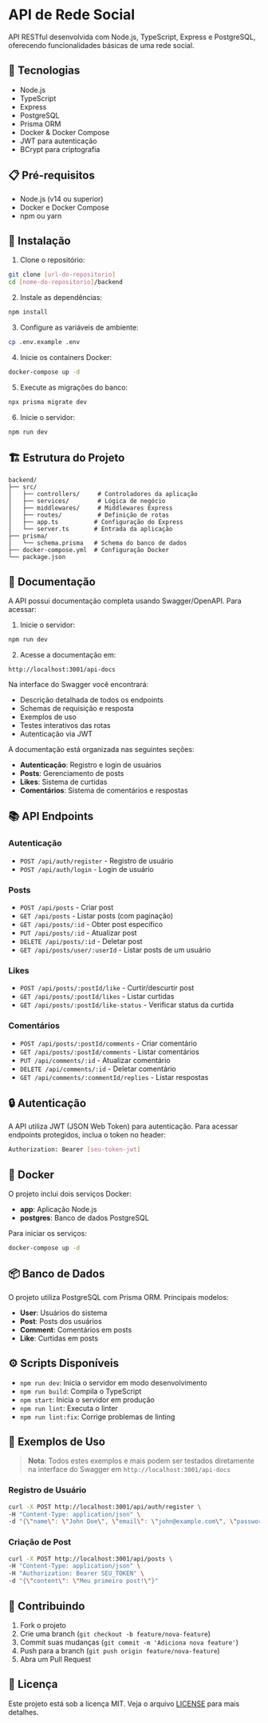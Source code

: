 # API de Rede Social

API RESTful desenvolvida com Node.js, TypeScript, Express e PostgreSQL, oferecendo funcionalidades básicas de uma rede social.

## 🚀 Tecnologias

- Node.js
- TypeScript
- Express
- PostgreSQL
- Prisma ORM
- Docker & Docker Compose
- JWT para autenticação
- BCrypt para criptografia

## 📋 Pré-requisitos

- Node.js (v14 ou superior)
- Docker e Docker Compose
- npm ou yarn

## 🔧 Instalação

1. Clone o repositório:
```bash
git clone [url-do-repositorio]
cd [nome-do-repositorio]/backend
```

2. Instale as dependências:
```bash
npm install
```

3. Configure as variáveis de ambiente:
```bash
cp .env.example .env
```

4. Inicie os containers Docker:
```bash
docker-compose up -d
```

5. Execute as migrações do banco:
```bash
npx prisma migrate dev
```

6. Inicie o servidor:
```bash
npm run dev
```

## 🏗️ Estrutura do Projeto

```
backend/
├── src/
│   ├── controllers/     # Controladores da aplicação
│   ├── services/        # Lógica de negócio
│   ├── middlewares/     # Middlewares Express
│   ├── routes/          # Definição de rotas
│   ├── app.ts          # Configuração do Express
│   └── server.ts       # Entrada da aplicação
├── prisma/
│   └── schema.prisma   # Schema do banco de dados
├── docker-compose.yml  # Configuração Docker
└── package.json
```

## 📖 Documentação

A API possui documentação completa usando Swagger/OpenAPI. Para acessar:

1. Inicie o servidor:
```bash
npm run dev
```

2. Acesse a documentação em:
```
http://localhost:3001/api-docs
```

Na interface do Swagger você encontrará:
- Descrição detalhada de todos os endpoints
- Schemas de requisição e resposta
- Exemplos de uso
- Testes interativos das rotas
- Autenticação via JWT

A documentação está organizada nas seguintes seções:
- **Autenticação**: Registro e login de usuários
- **Posts**: Gerenciamento de posts
- **Likes**: Sistema de curtidas
- **Comentários**: Sistema de comentários e respostas

## 📚 API Endpoints

### Autenticação
- `POST /api/auth/register` - Registro de usuário
- `POST /api/auth/login` - Login de usuário

### Posts
- `POST /api/posts` - Criar post
- `GET /api/posts` - Listar posts (com paginação)
- `GET /api/posts/:id` - Obter post específico
- `PUT /api/posts/:id` - Atualizar post
- `DELETE /api/posts/:id` - Deletar post
- `GET /api/posts/user/:userId` - Listar posts de um usuário

### Likes
- `POST /api/posts/:postId/like` - Curtir/descurtir post
- `GET /api/posts/:postId/likes` - Listar curtidas
- `GET /api/posts/:postId/like-status` - Verificar status da curtida

### Comentários
- `POST /api/posts/:postId/comments` - Criar comentário
- `GET /api/posts/:postId/comments` - Listar comentários
- `PUT /api/comments/:id` - Atualizar comentário
- `DELETE /api/comments/:id` - Deletar comentário
- `GET /api/comments/:commentId/replies` - Listar respostas

## 🔒 Autenticação

A API utiliza JWT (JSON Web Token) para autenticação. Para acessar endpoints protegidos, inclua o token no header:

```bash
Authorization: Bearer [seu-token-jwt]
```

## 🐳 Docker

O projeto inclui dois serviços Docker:
- **app**: Aplicação Node.js
- **postgres**: Banco de dados PostgreSQL

Para iniciar os serviços:
```bash
docker-compose up -d
```

## 📦 Banco de Dados

O projeto utiliza PostgreSQL com Prisma ORM. Principais modelos:

- **User**: Usuários do sistema
- **Post**: Posts dos usuários
- **Comment**: Comentários em posts
- **Like**: Curtidas em posts

## ⚙️ Scripts Disponíveis

- `npm run dev`: Inicia o servidor em modo desenvolvimento
- `npm run build`: Compila o TypeScript
- `npm start`: Inicia o servidor em produção
- `npm run lint`: Executa o linter
- `npm run lint:fix`: Corrige problemas de linting

## 🧪 Exemplos de Uso

> **Nota**: Todos estes exemplos e mais podem ser testados diretamente na interface do Swagger em `http://localhost:3001/api-docs`


### Registro de Usuário
```bash
curl -X POST http://localhost:3001/api/auth/register \
-H "Content-Type: application/json" \
-d "{\"name\": \"John Doe\", \"email\": \"john@example.com\", \"password\": \"123456\"}"
```

### Criação de Post
```bash
curl -X POST http://localhost:3001/api/posts \
-H "Content-Type: application/json" \
-H "Authorization: Bearer SEU_TOKEN" \
-d "{\"content\": \"Meu primeiro post!\"}"
```

## 🤝 Contribuindo

1. Fork o projeto
2. Crie uma branch (`git checkout -b feature/nova-feature`)
3. Commit suas mudanças (`git commit -m 'Adiciona nova feature'`)
4. Push para a branch (`git push origin feature/nova-feature`)
5. Abra um Pull Request

## 📝 Licença

Este projeto está sob a licença MIT. Veja o arquivo [LICENSE](LICENSE) para mais detalhes.
